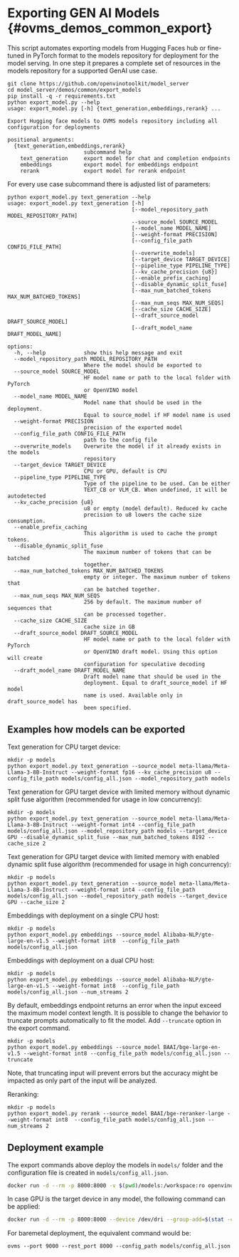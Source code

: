 # Exporting GEN AI Models {#ovms_demos_common_export}

This script automates exporting models from Hugging Faces hub or fine-tuned in PyTorch format to the models repository for deployment for the model serving.
In one step it prepares a complete set of resources in the models repository for a supported GenAI use case.

```console
git clone https://github.com/openvinotoolkit/model_server
cd model_server/demos/common/export_models
pip install -q -r requirements.txt
python export_model.py --help
usage: export_model.py [-h] {text_generation,embeddings,rerank} ...

Export Hugging face models to OVMS models repository including all configuration for deployments

positional arguments:
  {text_generation,embeddings,rerank}
                        subcommand help
    text_generation     export model for chat and completion endpoints
    embeddings          export model for embeddings endpoint
    rerank              export model for rerank endpoint
```
For every use case subcommand there is adjusted list of parameters:

```console
python export_model.py text_generation --help
usage: export_model.py text_generation [-h]
                                       [--model_repository_path MODEL_REPOSITORY_PATH]
                                       --source_model SOURCE_MODEL
                                       [--model_name MODEL_NAME]
                                       [--weight-format PRECISION]
                                       [--config_file_path CONFIG_FILE_PATH]
                                       [--overwrite_models]
                                       [--target_device TARGET_DEVICE]
                                       [--pipeline_type PIPELINE_TYPE]
                                       [--kv_cache_precision {u8}]
                                       [--enable_prefix_caching]
                                       [--disable_dynamic_split_fuse]
                                       [--max_num_batched_tokens MAX_NUM_BATCHED_TOKENS]
                                       [--max_num_seqs MAX_NUM_SEQS]
                                       [--cache_size CACHE_SIZE]
                                       [--draft_source_model DRAFT_SOURCE_MODEL]
                                       [--draft_model_name DRAFT_MODEL_NAME]

options:
  -h, --help            show this help message and exit
  --model_repository_path MODEL_REPOSITORY_PATH
                        Where the model should be exported to
  --source_model SOURCE_MODEL
                        HF model name or path to the local folder with PyTorch
                        or OpenVINO model
  --model_name MODEL_NAME
                        Model name that should be used in the deployment.
                        Equal to source_model if HF model name is used
  --weight-format PRECISION
                        precision of the exported model
  --config_file_path CONFIG_FILE_PATH
                        path to the config file
  --overwrite_models    Overwrite the model if it already exists in the models
                        repository
  --target_device TARGET_DEVICE
                        CPU or GPU, default is CPU
  --pipeline_type PIPELINE_TYPE
                        Type of the pipeline to be used. Can be either
                        TEXT_CB or VLM_CB. When undefined, it will be autodetected
  --kv_cache_precision {u8}
                        u8 or empty (model default). Reduced kv cache
                        precision to u8 lowers the cache size consumption.
  --enable_prefix_caching
                        This algorithm is used to cache the prompt tokens.
  --disable_dynamic_split_fuse
                        The maximum number of tokens that can be batched
                        together.
  --max_num_batched_tokens MAX_NUM_BATCHED_TOKENS
                        empty or integer. The maximum number of tokens that
                        can be batched together.
  --max_num_seqs MAX_NUM_SEQS
                        256 by default. The maximum number of sequences that
                        can be processed together.
  --cache_size CACHE_SIZE
                        cache size in GB
  --draft_source_model DRAFT_SOURCE_MODEL
                        HF model name or path to the local folder with PyTorch
                        or OpenVINO draft model. Using this option will create
                        configuration for speculative decoding
  --draft_model_name DRAFT_MODEL_NAME
                        Draft model name that should be used in the
                        deployment. Equal to draft_source_model if HF model
                        name is used. Available only in draft_source_model has
                        been specified.
```

## Examples how models can be exported

Text generation for CPU target device:
```console
mkdir -p models
python export_model.py text_generation --source_model meta-llama/Meta-Llama-3-8B-Instruct --weight-format fp16 --kv_cache_precision u8 --config_file_path models/config_all.json --model_repository_path models 
```

Text generation for GPU target device with limited memory without dynamic split fuse algorithm (recommended for usage in low concurrency):
```console
mkdir -p models
python export_model.py text_generation --source_model meta-llama/Meta-Llama-3-8B-Instruct --weight-format int4 --config_file_path models/config_all.json --model_repository_path models --target_device GPU --disable_dynamic_split_fuse --max_num_batched_tokens 8192 --cache_size 2
```

Text generation for GPU target device with limited memory with enabled dynamic split fuse algorithm (recommended for usage in high concurrency):
```console
mkdir -p models
python export_model.py text_generation --source_model meta-llama/Meta-Llama-3-8B-Instruct --weight-format int4 --config_file_path models/config_all.json --model_repository_path models --target_device GPU --cache_size 2
```

Embeddings with deployment on a single CPU host:
```console
mkdir -p models
python export_model.py embeddings --source_model Alibaba-NLP/gte-large-en-v1.5 --weight-format int8  --config_file_path models/config_all.json
```

Embeddings with deployment on a dual CPU host:
```console
mkdir -p models
python export_model.py embeddings --source_model Alibaba-NLP/gte-large-en-v1.5 --weight-format int8  --config_file_path models/config_all.json --num_streams 2
```

By default, embeddings endpoint returns an error when the input exceed the maximum model context length.
It is possible to change the behavior to truncate prompts automatically to fit the model. Add `--truncate` option in the export command.
```console
mkdir -p models
python export_model.py embeddings --source_model BAAI/bge-large-en-v1.5 --weight-format int8 --config_file_path models/config_all.json --truncate
```
Note, that truncating input will prevent errors but the accuracy might be impacted as only part of the input will be analyzed.

Reranking:
```console
mkdir -p models
python export_model.py rerank --source_model BAAI/bge-reranker-large --weight-format int8  --config_file_path models/config_all.json --num_streams 2
```

## Deployment example

The export commands above deploy the models in `models/` folder and the configuration file is created in `models/config_all.json`.

```bash
docker run -d --rm -p 8000:8000 -v $(pwd)/models:/workspace:ro openvino/model_server:latest --port 9000 --rest_port 8000 --config_path /workspace/config_all.json
```

In case GPU is the target device in any model, the following command can be applied:
```bash
docker run -d --rm -p 8000:8000 --device /dev/dri --group-add=$(stat -c "%g" /dev/dri/render* | head -n 1) -v $(pwd)/models:/workspace:ro openvino/model_server:latest-gpu --port 9000 --rest_port 8000 --config_path /workspace/config_all.json
```

For baremetal deployment, the equivalent command would be:
```console
ovms --port 9000 --rest_port 8000 --config_path models/config_all.json
```